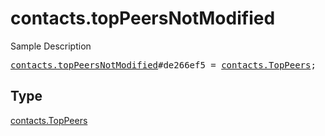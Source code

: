 # contacts.topPeersNotModified

Sample Description

<pre>
<a href="../constructor/contacts.topPeersNotModified.md">contacts.topPeersNotModified</a>#de266ef5 = <a href="../type/contacts.TopPeers.md">contacts.TopPeers</a>;</pre>

## Type

<a href="../type/contacts.TopPeers.md">contacts.TopPeers</a>
